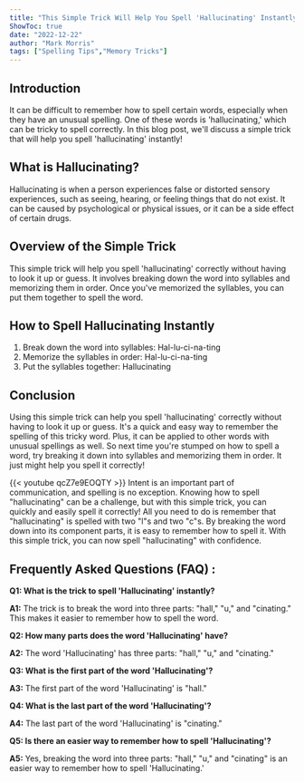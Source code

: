 ```yaml
---
title: "This Simple Trick Will Help You Spell 'Hallucinating' Instantly!"
ShowToc: true 
date: "2022-12-22"
author: "Mark Morris" 
tags: ["Spelling Tips","Memory Tricks"]
---
```

## Introduction

It can be difficult to remember how to spell certain words, especially when they have an unusual spelling. One of these words is 'hallucinating,' which can be tricky to spell correctly. In this blog post, we'll discuss a simple trick that will help you spell 'hallucinating' instantly!

## What is Hallucinating?

Hallucinating is when a person experiences false or distorted sensory experiences, such as seeing, hearing, or feeling things that do not exist. It can be caused by psychological or physical issues, or it can be a side effect of certain drugs.

## Overview of the Simple Trick

This simple trick will help you spell 'hallucinating' correctly without having to look it up or guess. It involves breaking down the word into syllables and memorizing them in order. Once you've memorized the syllables, you can put them together to spell the word.

## How to Spell Hallucinating Instantly

1. Break down the word into syllables: Hal-lu-ci-na-ting
2. Memorize the syllables in order: Hal-lu-ci-na-ting
3. Put the syllables together: Hallucinating

## Conclusion

Using this simple trick can help you spell 'hallucinating' correctly without having to look it up or guess. It's a quick and easy way to remember the spelling of this tricky word. Plus, it can be applied to other words with unusual spellings as well. So next time you're stumped on how to spell a word, try breaking it down into syllables and memorizing them in order. It just might help you spell it correctly!

{{< youtube qcZ7e9EOQTY >}} 
Intent is an important part of communication, and spelling is no exception. Knowing how to spell "hallucinating" can be a challenge, but with this simple trick, you can quickly and easily spell it correctly! All you need to do is remember that "hallucinating" is spelled with two "l"s and two "c"s. By breaking the word down into its component parts, it is easy to remember how to spell it. With this simple trick, you can now spell "hallucinating" with confidence.

## Frequently Asked Questions (FAQ) :
**Q1: What is the trick to spell 'Hallucinating' instantly?**

**A1:** The trick is to break the word into three parts: "hall," "u," and "cinating." This makes it easier to remember how to spell the word.

**Q2: How many parts does the word 'Hallucinating' have?**

**A2:** The word 'Hallucinating' has three parts: "hall," "u," and "cinating."

**Q3: What is the first part of the word 'Hallucinating'?**

**A3:** The first part of the word 'Hallucinating' is "hall."

**Q4: What is the last part of the word 'Hallucinating'?**

**A4:** The last part of the word 'Hallucinating' is "cinating."

**Q5: Is there an easier way to remember how to spell 'Hallucinating'?**

**A5:** Yes, breaking the word into three parts: "hall," "u," and "cinating" is an easier way to remember how to spell 'Hallucinating.'





